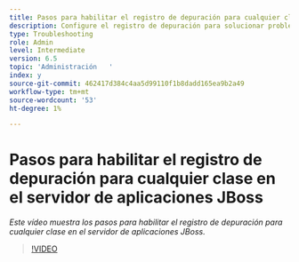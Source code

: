 ```yaml
---
title: Pasos para habilitar el registro de depuración para cualquier clase en el servidor de aplicaciones JBoss
description: Configure el registro de depuración para solucionar problemas relacionados con el servidor de aplicaciones JBoss
type: Troubleshooting
role: Admin
level: Intermediate
version: 6.5
topic: 'Administración   '
index: y
source-git-commit: 462417d384c4aa5d99110f1b8dadd165ea9b2a49
workflow-type: tm+mt
source-wordcount: '53'
ht-degree: 1%

---
```



# Pasos para habilitar el registro de depuración para cualquier clase en el servidor de aplicaciones JBoss

*Este vídeo muestra los pasos para habilitar el registro de depuración para cualquier clase en el servidor de aplicaciones JBoss.*

>[!VIDEO](https://video.tv.adobe.com/v/335522?quality=9&learn=on)